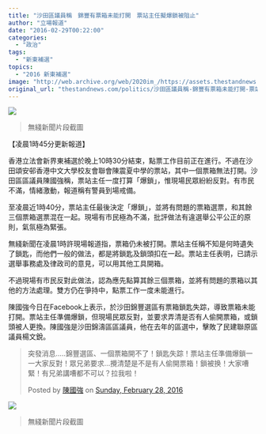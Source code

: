 ```yaml
---
title: "沙田區議員稱　錦豐有票箱未能打開　票站主任擬爆鎖被阻止"
author: "立場報道"
date: "2016-02-29T00:22:00"
categories:
  - "政治"
tags:
  - "新東補選"
topics:
  - "2016 新東補選"
image: "http://web.archive.org/web/2020im_/https://assets.thestandnews.com/media/photos/box_t4piN.png"
original_url: "thestandnews.com/politics/沙田區議員稱-錦豐有票箱未能打開-票站主任擬爆鎖被阻止"
---
```

![](http://web.archive.org/web/2020im_/https://assets.thestandnews.com/media/photos/box_t4piN.png)
> 無綫新聞片段截圖

【凌晨1時45分更新報道】

香港立法會新界東補選於晚上10時30分結束，點票工作目前正在進行。不過在沙田頌安邨香港中文大學校友會聯會陳震夏中學的票站，其中一個票箱無法打開。沙田區區議員陳國強稱，票站主任一度打算「爆鎖」，惟現場民眾紛紛反對。有市民不滿，情緒激動，報道稱有警員到場戒備。

至凌晨近1時40分，票站主任最後決定「爆鎖」，並將有問題的票箱選票，和其餘三個票箱選票混在一起。現場有市民極為不滿，批評做法有違選舉公平公正的原則，氣氛極為緊張。

無綫新聞在凌晨1時許現場報道指，票箱仍未被打開。票站主任稱不知是何時遺失了鎖匙，而他們一般的做法，都是將鎖匙及鎖頭扣在一起。票站主任表明，已請示選舉事務處及律政司的意見，可以用其他工具開箱。

不過現場有市民反對此做法，認為應先點算其餘三個票箱，並將有問題的票箱以其他的方法處理。雙方仍在爭持中，點票工作一度未能進行。

陳國強今日在Facebook上表示，於沙田錦豐選區有票箱鎖匙失踪，導致票箱未能打開。票站主任準備爆鎖，但現場民眾反對，並要求弄清是否有人偷開票箱，或鎖頭被人更換。陳國強是沙田錦濤區區議員，他在去年的區選中，擊敗了民建聯原區議員楊文銳。

> 突發消息..…錦豐選區、一個票箱開不了！鎖匙失踪！票站主任準備爆鎖一一大家反對！眾兄弟要求…攪清楚是不是有人偷開票箱！鎖被换！大家嘈緊！有兄弟講嘈都不可以？拉我啦！
> 
> Posted by [陳國強](http://web.archive.org/web/20211229061352/https://www.facebook.com/people/陳國強/100000417352658) on [Sunday, February 28, 2016](http://web.archive.org/web/20211229061352/https://www.facebook.com/permalink.php?story_fbid=1135878669769367&id=100000417352658)

![](http://web.archive.org/web/2020im_/https://assets.thestandnews.com/media/photos/cut_AhdHR.png)
> 無綫新聞片段截圖